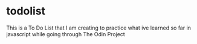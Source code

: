 # todolist
This is a To Do List that I am creating to practice what ive learned so far
in javascript while going through The Odin Project
